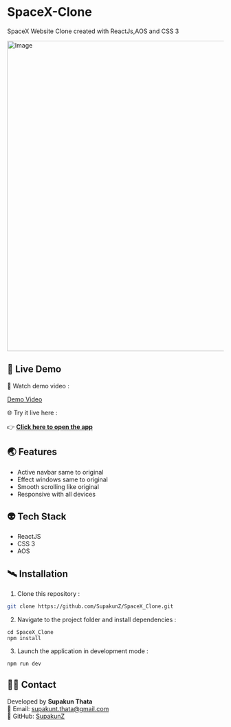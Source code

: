 # SpaceX-Clone
SpaceX Website Clone created with ReactJs,AOS and CSS 3

<img width="1280" height="720" alt="Image" src="https://github.com/user-attachments/assets/24ab7a4f-44aa-44df-ae21-0a4d8e0790dc" />

##  🚀  Live Demo 

🎥 Watch demo video :  

[Demo Video](https://github.com/SupakunZ/SpaceX_Clone/assets/168329218/3bd11cc4-65fa-48db-8d31-59d734a7e2ab)

🌐 Try it live here :  

👉  [**Click here to open the app**](https://spacex-clones.netlify.app)


## 🌏 Features

  <ul>
      <li>Active navbar same to original</li>
      <li>Effect windows same to original</li>
      <li>Smooth scrolling like original</li>
      <li>Responsive with all devices</li>
  </ul>

## 👽 Tech Stack
  
  <ul>
      <li>ReactJS</li>
      <li>CSS 3</li>
      <li>AOS</li>
  </ul>


## 🛰️ Installation

1. Clone this repository :

```bash
git clone https://github.com/SupakunZ/SpaceX_Clone.git
```

2. Navigate to the project folder and install dependencies :

```
cd SpaceX_Clone
npm install
```

3. Launch the application in development mode :

```
npm run dev
```

## 🙋‍♂️ Contact

Developed by **Supakun Thata**  
📧 Email: supakunt.thata@gmail.com  
🔗 GitHub: [SupakunZ](https://github.com/SupakunZ)
